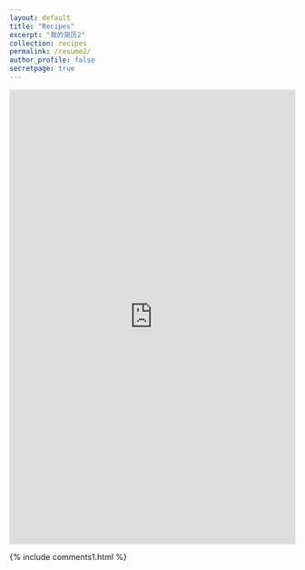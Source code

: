 ```yaml
---
layout: default
title: "Recipes"
excerpt: "我的简历2"
collection: recipes
permalink: /resume2/
author_profile: false
secretpage: true
---
```


<iframe src="https://yujianlong.top/resume1/index.html" style="border: 0;height: 800px;width: 100%;overflow: hidden;" frameBorder="0" ></iframe>

{% include comments1.html %}